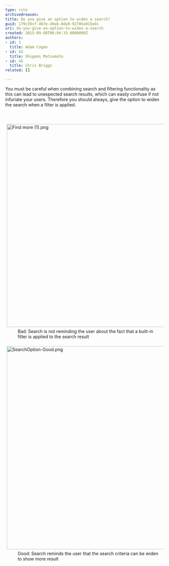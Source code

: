```yaml
---
type: rule
archivedreason: 
title: Do you give an option to widen a search?
guid: 179c39cf-467e-49ab-8da9-92786a915e4c
uri: do-you-give-an-option-to-widen-a-search
created: 2015-09-08T06:04:33.0000000Z
authors:
- id: 1
  title: Adam Cogan
- id: 42
  title: Shigemi Matsumoto
- id: 45
  title: Chris Briggs
related: []

---
```



<p>You must be careful when combining search and filtering functionality as this can lead to unexpected search results, which can easily confuse if not infuriate your users. Therefore you should always, give the option to widen the search when a filter is applied.&#160;​&#160;</p>
<br><excerpt class='endintro'></excerpt><br>
<div><img src="/PublishingImages/Find%20more%20(1).png" alt="Find more (1).png" style="margin&#58;5px;width&#58;650px;" /><br></div><dd class="ssw15-rteElement-FigureBad"> Bad&#58; Search is&#160;not reminding the user about the fact that a&#160;built-in filter is applied to the search result <br></dd><div><br></div><div><img src="/PublishingImages/SearchOption-Good.png" alt="SearchOption-Good.png" style="margin&#58;5px;width&#58;650px;" /><br></div><dd class="ssw15-rteElement-FigureGood">  Good&#58; Search reminds the user that the search criteria&#160;can be widen to show more result<br></dd><div><br></div><div><br></div><div><br></div>


